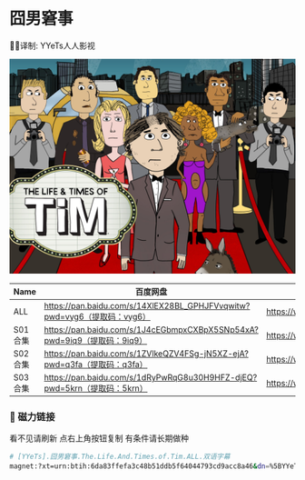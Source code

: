 # 囧男窘事

✍🏻译制: YYeTs人人影视

![the life time of tim.jpg](the_life_time_of_tim.jpg)

| Name | 百度网盘 | 阿里云盘 | MDpan |
| --- | --- | --- | --- |
| ALL | https://pan.baidu.com/s/14XlEX28BL_GPHJFVvqwitw?pwd=vyg6（提取码：vyg6） | https://www.aliyundrive.com/s/VNugaCjZAJS。 | https://mdpan.tk/%E5%9B%A7%E7%94%B7%E7%AA%98%E4%BA%8B |
| S01合集 | https://pan.baidu.com/s/1J4cEGbmpxCXBpX5SNp54xA?pwd=9iq9（提取码：9iq9） | https://www.aliyundrive.com/s/11R26C4RWLt |  |
| S02合集 | https://pan.baidu.com/s/1ZVlkeQZV4FSg-jN5XZ-ejA?pwd=q3fa（提取码：q3fa） | https://www.aliyundrive.com/s/PzjpCeqGmcE |  |
| S03合集 | https://pan.baidu.com/s/1dRyPwRqG8u30H9HFZ-djEQ?pwd=5krn（提取码：5krn） | https://www.aliyundrive.com/s/ZLBuxVnS2Ny |  |

### 🧲 磁力链接

看不见请刷新 点右上角按钮复制 有条件请长期做种

```bash
# [YYeTs].囧男窘事.The.Life.And.Times.of.Tim.ALL.双语字幕
magnet:?xt=urn:btih:6da83ffefa3c48b51ddb5f64044793cd9acc8a46&dn=%5BYYeTs%5D.%E5%9B%A7%E7%94%B7%E7%AA%98%E4%BA%8B.The.Life.And.Times.of.Tim.ALL.%E5%8F%8C%E8%AF%AD%E5%AD%97%E5%B9%95&tr=http%3A%2F%2Falltorrents.net%3A80%2Fbt%2Fannounce.php&tr=http%3A%2F%2Fbluebird-hd.org%2Fannounce.php&tr=http%3A%2F%2Fwww.thetradersden.org%2Fforums%2Ftracker%2Fannounce.php&tr=http%3A%2F%2Ftracker.trancetraffic.com%3A80%2Fannounce.php&tr=http%3A%2F%2Firrenhaus.dyndns.dk%3A80%2Fannounce.php&tr=http%3A%2F%2F1337.abcvg.info%3A80%2Fannounce&tr=http%3A%2F%2Fbt.beatrice-raws.org%3A80%2Fannounce&tr=http%3A%2F%2Fwww.tribalmixes.com%3A80%2Fannounce.php&tr=http%3A%2F%2Fwww.wareztorrent.com%3A80%2Fannounce
```